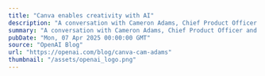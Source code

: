 ```yaml
---
title: "Canva enables creativity with AI"
description: "A conversation with Cameron Adams, Chief Product Officer and Co-founder of Canva."
summary: "A conversation with Cameron Adams, Chief Product Officer and Co-founder of Canva."
pubDate: "Mon, 07 Apr 2025 00:00:00 GMT"
source: "OpenAI Blog"
url: "https://openai.com/blog/canva-cam-adams"
thumbnail: "/assets/openai_logo.png"
---
```


